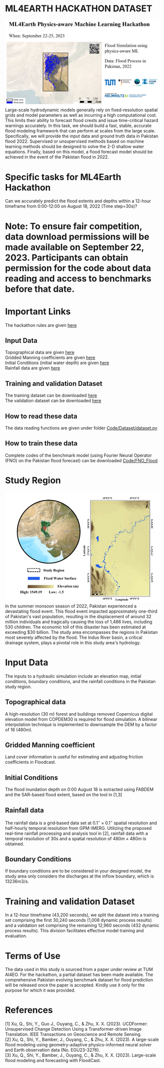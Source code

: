 # ML4EARTH HACKATHON DATASET
![Alt text](https://github.com/zhu-xlab/ML4Earth-Hackathon-2023/blob/main/Source/image%20(2).png)
Large-scale hydrodynamic models generally rely on fixed-resolution spatial grids and model parameters as well as incurring a high computational cost. This limits their ability to forecast flood crests and issue time-critical hazard warnings accurately. In this task, we should build a fast, stable, accurate flood modeling framework that can perform at scales from the large scale. Specifically, we will provide the input data and ground truth data in Pakistan flood 2022. Supervised or unsupervised methods based on machine learning methods should be designed to solve the 2-D shallow water equations. Finally, based on this model, a flood forecast model should be achieved in the event of the Pakistan flood in 2022.

# Specific tasks for ML4Earth Hackathon  
Can we accurately predict the flood extents and depths within a 12-hour timeframe from 0:00-12:00 on August 18, 2022 (Time step=30s)?

# Note: To ensure fair competition, data download permissions will be made available on September 22, 2023. Participants can obtain permission for the code about data reading and access to benchmarks before that date.



# Important Links
The hackathon rules are given [here](https://ml4earth23.devpost.com/)  
## Input Data
Topographical data are given [here](https://drive.google.com/drive/folders/1X7ZmEvx1KUwSlLCli47UYk9bxgrbLpmo?usp=drive_link)   
Gridded Manning coefficients are given [here](https://drive.google.com/drive/folders/1X7ZmEvx1KUwSlLCli47UYk9bxgrbLpmo?usp=drive_link)   
Initial Conditions (initial water depth) are given [here](https://drive.google.com/drive/folders/1X7ZmEvx1KUwSlLCli47UYk9bxgrbLpmo?usp=drive_link)    
Rainfall data are given [here](https://drive.google.com/drive/folders/1CF3nQcfJQ2zs2yUtnsEY3LTrT4PyzrPg?usp=drive_link)  
## Training and validation Dataset 
The training dataset can be downloaded  [here](https://drive.google.com/drive/folders/1pe5x6Nz1B6COlfE4j4YTefCe7SCouIKP?usp=drive_lin)  
The validation dataset can be downloaded [here](https://drive.google.com/drive/folders/1hmbem-P-z-iPNQp_H2BED3cNtmr1WOih?usp=drive_link) 
## How to read these data
The data reading functions are given under folder [Code/Dataset/dataset.py](https://github.com/zhu-xlab/ML4Earth-Hackathon-2023/blob/main/Code/Dataset/dataset.py)  
## How to train these data
Complete codes of the benchmark model (using Fourier Neural Operator (FNO) on the Pakistan flood forecast) can be downloaded [Code/FNO_Flood](https://github.com/zhu-xlab/ML4Earth-Hackathon-2023/tree/main/Code/FNO_Flood)  

# Study Region
![Location of the study area and elevation information](https://github.com/zhu-xlab/ML4Earth-Hackathon-2023/blob/main/Source/Picture1.png)  
In the summer monsoon season of 2022, Pakistan experienced a devastating flood event. This flood event impacted approximately one-third of Pakistan's vast population, resulting in the displacement of around 32 million individuals and tragically causing the loss of 1,486 lives, including 530 children. The economic toll of this disaster has been estimated at exceeding $30 billion. The study area encompasses the regions in Pakistan most severely affected by the flood. The Indus River basin, a critical drainage system, plays a pivotal role in this study area's hydrology. 

# Input Data
The inputs to a hydraulic simulation include an elevation map, initial conditions,  boundary conditions, and the rainfall conditions in the Pakistan study region. 

## Topographical data
A high-resolution (30 m) forest and buildings removed Copernicus digital elevation model from COPDEM30  is required for flood simulation. A bilinear interpolation technique is implemented to downsample the DEM by a factor of 16 (480m). 

##  Gridded Manning coefficient
Land cover information is useful for estimating and adjusting friction coefficients in Floodcast. 

##  Initial Conditions
The flood inundation depth on 0:00 August 18 is extracted using FABDEM and the SAR-based flood extent, based on the tool in [1,3]

##  Rainfall data
The rainfall data is a grid‐based data set at $0.1^{\circ} \times 0.1^{\circ}$ spatial resolution and half-hourly temporal resolution from GPM-IMERG. Utilizing the proposed real-time rainfall processing and analysis tool in [2], rainfall data with a temporal resolution of 30s and a spatial resolution of $480 m \times 480 m$ is obtained. 

## Boundary Conditions
If boundary conditions are to be considered in your designed model, the study area only considers the discharges at the inflow boundary, which is 13236m3/s.

# Training and validation Dataset
In a 12-hour timeframe (43,200 seconds), we split the dataset into a training set comprising the first 30,240 seconds (1,008 dynamic process results) and a validation set comprising the remaining 12,960 seconds (432 dynamic process results). This division facilitates effective model training and evaluation.

# Terms of Use
The data used in this study is sourced from a paper under review at TUM AI4EO. For the hackathon, a partial dataset has been made available. The comprehensive Pakistan evolving benchmark dataset for flood prediction will be released once the paper is accepted. Kindly use it only for the purpose for which it was provided.

# References
[1] Xu, Q., Shi, Y., Guo J., Ouyang, C., & Zhu, X. X. (2023). UCDFormer: Unsupervised Change Detection Using a Transformer-driven Image Translation. IEEE Transactions on Geoscience and Remote Sensing.  
[2] Xu, Q., Shi, Y., Bamber, J., Ouyang, C., & Zhu, X. X. (2023). A large-scale flood modeling using geometry-adaptive physics-informed neural solver and Earth observation data (No. EGU23-3276).  
[3] Xu, Q., Shi, Y., Bamber, J., Ouyang, C., & Zhu, X. X. (2023). Large-scale flood modeling and forecasting with FloodCast. 

